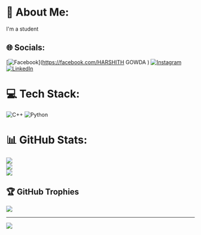 # 💫 About Me:
I'm a student 


## 🌐 Socials:
[![Facebook](https://img.shields.io/badge/Facebook-%231877F2.svg?logo=Facebook&logoColor=white)](https://facebook.com/HARSHITH GOWDA ) [![Instagram](https://img.shields.io/badge/Instagram-%23E4405F.svg?logo=Instagram&logoColor=white)](https://instagram.com/__harshith___07) [![LinkedIn](https://img.shields.io/badge/LinkedIn-%230077B5.svg?logo=linkedin&logoColor=white)](https://linkedin.com/in/HARSHITH ) 

# 💻 Tech Stack:
![C++](https://img.shields.io/badge/c++-%2300599C.svg?style=for-the-badge&logo=c%2B%2B&logoColor=white) ![Python](https://img.shields.io/badge/python-3670A0?style=for-the-badge&logo=python&logoColor=ffdd54)
# 📊 GitHub Stats:
![](https://github-readme-stats.vercel.app/api?username=HarshithGowda735&theme=highcontrast&hide_border=false&include_all_commits=true&count_private=false)<br/>
![](https://github-readme-streak-stats.herokuapp.com/?user=HarshithGowda735&theme=highcontrast&hide_border=false)<br/>
![](https://github-readme-stats.vercel.app/api/top-langs/?username=HarshithGowda735&theme=highcontrast&hide_border=false&include_all_commits=true&count_private=false&layout=compact)

## 🏆 GitHub Trophies
![](https://github-profile-trophy.vercel.app/?username=HarshithGowda735&theme=cobalt&no-frame=false&no-bg=true&margin-w=4)

---
[![](https://visitcount.itsvg.in/api?id=HarshithGowda735&icon=5&color=2)](https://visitcount.itsvg.in)

<!-- Proudly created with GPRM ( https://gprm.itsvg.in ) -->
